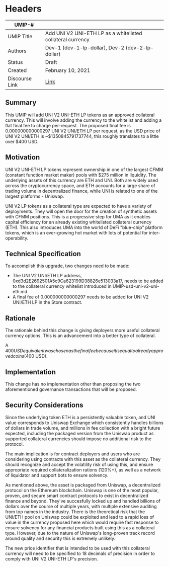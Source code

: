 # Headers
| UMIP-#     |                                                                                                                                          |
|------------|------------------------------------------------------------------------------------------------------------------------------------------|
| UMIP Title | Add UNI V2 UNI-ETH LP as a whitelisted collateral currency              |
| Authors    | Dev-1 (dev-1-lp-dollar), Dev-2 (dev-2-lp-dollar) |
| Status     | Draft                                                                                                                                    |
| Created    | February 10, 2021                                                                                                                        |
| Discourse Link | [Link](https://discourse.umaproject.org/t/umip-add-uniswap-v2-uni-eth-as-a-supported-collateral-currency/207)      |
 
## Summary
This UMIP will add UNI V2 UNI-ETH LP tokens as an approved collateral currency. This will involve adding the currency to the whitelist and adding a flat final fee to charge per-request. The proposed final fee is 0.000000000000297 UNI V2 UNI/ETH LP per request, as the USD price of UNI V2 UNI/ETH is ~$1350845791737744, this roughly translates to a little over $400 USD.

## Motivation
UNI V2 UNI-ETH LP tokens represent ownership in one of the largest CFMM (constant function market maker) pools with $275 million in liquidity. The underlying assets of this currency are ETH and UNI. Both are widely used across the cryptocurrency space, and ETH accounts for a large share of trading volume in decentralized finance, while UNI is related to one of the largest platforms - Uniswap.
 
UNI V2 LP tokens as a collateral type are expected to have a variety of deployments. They will open the door for the creation of synthetic assets with CFMM positions. This is a progressive step for UMA as it enables capital efficiency for an already existing whitelisted collateral currency (ETH). This also introduces UMA into the world of DeFi "blue-chip" platform tokens, which is an ever-growing hot market with lots of potential for inter-operability.

## Technical Specification
To accomplish this upgrade, two changes need to be made:

- The UNI V2 UNI/ETH LP address, 0xd3d2E2692501A5c9Ca623199D38826e513033a17, needs to be added to the collateral currency whitelist introduced in UMIP-usd-uni-v2-uni-eth.md.
- A final fee of 0.000000000000297 needs to be added for UNI V2 UNI/ETH LP in the Store contract.


## Rationale
The rationale behind this change is giving deployers more useful collateral currency options. This is an advancement into a better type of collateral.

A $400 USD equivalent was chosen as the final fee because it is equal to already approved coins ($400 USD).

## Implementation

This change has no implementation other than proposing the two aforementioned governance transactions that will be proposed.

## Security Considerations
Since the underlying token ETH is a persistently valuable token, and UNI value corresponds to Uniswap Exchange which consistently handles billions of dollars in trade volume, and millions in fee collection with a bright future expected, including the packaged version from the Uniswap product as supported collateral currencies should impose no additional risk to the protocol.

The main implication is for contract deployers and users who are considering using contracts with this asset as the collateral currency. They should recognize and accept the volatility risk of using this, and ensure appropriate required collateralization rations (120%+), as well as a network of liquidator and support bots to ensure solvency.

As mentioned above, the asset is packaged from Uniswap, a decentralized protocol on the Ethereum blockchain. Uniswap is one of the most popular, proven, and secure smart contract protocols to exist in decentralized finance and beyond. They've succesfully locked up and handled billions of dollars over the course of multiple years, with multiple extensive auditing from top names in the industry. There is the theoretical risk that the UNI/ETH pool on Uniswap could be exploited and lead to a rapid loss of value in the currency proposed here which would require fast response to ensure solvency for any financial products built using this as a collateral type. However, due to the nature of Uniswap's long-proven track record around quality and security this is extremely unlikely. 

The new price identifier that is intended to be used with this collateral currency will need to be specified to 18 decimals of precision in order to comply with UNI V2 UNI-ETH LP's precision.
